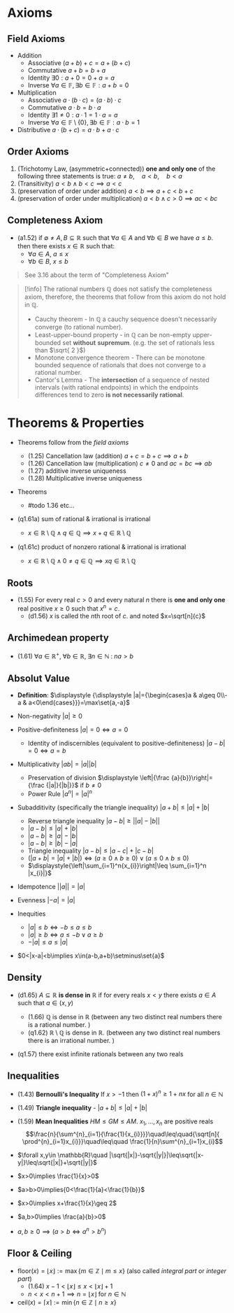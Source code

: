 # Axioms

## Field Axioms
  
- Addition
	- Associative $(a+b)+c = a+(b+c)$
	- Commutative $a+b=b+a$
	- Identity $\exists{0}:a + 0 = 0 + a = a$
	- Inverse $\forall a \in \mathbb{F}, \exists b \in \mathbb{F} : a + b = 0$
- Multiplication
	- Associative $a · (b · c) = (a · b) · c$
	- Commutative $a · b = b · a$
	- Identity $∃ 1 \neq 0 : a · 1 = 1 · a = a$
	- Inverse $\forall a \in \mathbb{F} \setminus \{0\}, \exists b \in \mathbb{F} : a \cdot b = 1$
- Distributive $a · (b + c) = a · b + a · c$

## Order Axioms

1. (Trichotomy Law, (asymmetric+connected)) **one and only one** of the following three statements is true: $a\neq{b},\quad{a<b},\quad{b<a}$ 
2. (Transitivity) $a<b\land b<c\implies a<c$
3. (preservation of order under addition) $a<b\implies a+c<b+c$
4. (preservation of order under multiplication) $a<b \land c>0\implies ac<bc$

## Completeness Axiom

- (a1.52) if $\emptyset\neq A,B\subseteq\mathbb{R}$ such that $\forall{a}\in{A}$ and $\forall{b}\in{B}$ we have $a\leq b$. then there exists $x\in\mathbb{R}$ such that:
	- $\forall{a}\in{A}$, $a\leq{x}$
	- $\forall{b}\in{B}$, $x\leq{b}$


>See 3.16 about the term of "Completeness Axiom"

> [!info] The rational numbers $\mathbb{Q}$ does not satisfy the completeness axiom, therefore, the theorems that follow from this axiom do not hold in $\mathbb{Q}$. 
> - Cauchy theorem - In $\mathbb{Q}$ a cauchy sequence doesn't necessarily converge (to rational number).
> - Least-upper-bound property - in $\mathbb{Q}$ can be non-empty upper-bounded set **without** **supremum**. (e.g. the set of rationals less than $\sqrt{ 2 }$)
> - Monotone convergence theorem - There can be monotone bounded sequence of rationals that does not converge to a rational number.
> - Cantor's Lemma - The **intersection** of a sequence of nested intervals (with rational endpoints) in which the endpoints differences tend to zero **is not necessarily rational**.

# Theorems & Properties

- Theorems follow from the *field axioms*
	- (1.25) Cancellation law (addition) $a+c=b+c\implies a+b$
	- (1.26) Cancellation law (multiplication) $c\neq 0$ and $ac=bc\implies ab$
	- (1.27) additive inverse uniqueness 
	- (1.28) Multiplicative inverse uniqueness 


- Theorems
	- #todo 1.36 etc...


- (q1.61a) sum of rational & irrational is irrational
	- $x\in\mathbb{R\setminus{Q}}\land q\in\mathbb{Q}\implies{x+q\in{\mathbb{R\setminus{Q}}}}$
- (q1.61c) product of nonzero rational & irrational is irrational
	- $x\in\mathbb{R\setminus{Q}}\land 0\neq{q}\in\mathbb{Q}\implies{xq\in{\mathbb{R\setminus{Q}}}}$
## Roots

- (1.55) For every real $c>0$ and every natural $n$ there is **one and only one** real positive $x\geq 0$ such that $x^n=c$. 
	- (d1.56) $x$ is called the $n$th root of $c$. and noted $x=\sqrt[n]{c}$

## Archimedean property

- (1.61) $\forall{a}\in\mathbb{R^{+}},\;\forall{b}\in\mathbb{R},\;\exists n\in\mathbb{N}\;:\;na>b$

## Absolut Value 

- **Definition**:  $\displaystyle  {\displaystyle |a|={\begin{cases}a &  a\geq 0\\-a & a<0\end{cases}}}=\max\set{a,-a}$

- Non-negativity $|a|\geq 0$
- Positive-definiteness $|a|=0\iff a=0$
	- Identity of indiscernibles (equivalent to positive-definiteness) $\displaystyle  |a-b|=0\iff a=b$
- Multiplicativity $|ab|=|a||b|$
	- Preservation of division $\displaystyle  \left|{\frac {a}{b}}\right|={\frac {|a|}{|b|}}$ if $b\neq 0$
	- Power Rule $|a^n|=|a|^n$
- Subadditivity (specifically the triangle inequality) $|a+b|\leq|a|+|b|$
	- Reverse triangle inequality $\displaystyle  |a-b|\geq {\bigl |}\left|a\right|-\left|b\right|{\bigr |}$
	- $|a-b|\leq|a|+|b|$
	- $|a-b|\geq|a|-|b|$
	- $|a-b|\geq|b|-|a|$
	- Triangle inequality $\displaystyle  |a-b|\leq |a-c|+|c-b|$
	- $(|a+b|=|a|+|b|)\iff{(a\geq 0 \land{b\geq 0})\lor(a\leq 0 \land{b\leq 0})}$
	- $\displaystyle{\left|\sum_{i=1}^n{x_{i}}\right|\leq \sum_{i=1}^n |x_{i}|}$
- Idempotence ${\bigl|}{\left|a\right|}{\bigr |}=|a|$
- Evenness $\displaystyle  \left|-a\right|=|a|$
- Inequities
	- $\displaystyle  |a|\leq b\iff -b\leq a\leq b$
	- $\displaystyle  |a|\geq b\iff a\leq -b \lor a\geq b$
	- $-|a|\leq{a}\leq{|a|}$

- $0<|x-a|<b\implies x\in(a-b,a+b)\setminus\set{a}$

## Density

- (d1.65) $A\subseteq\mathbb{R}$ **is dense in** $\mathbb{R}$ if for every reals $x<y$ there exists $a\in{A}$ such that $a\in(x,y)$
	- (1.66) $\mathbb{Q}$ is dense in $\mathbb{R}$ (between any two distinct real numbers there is a rational number. )
	- (q1.62) $\mathbb{R\setminus{Q}}$ is dense in $\mathbb{R}$. (between any two distinct real numbers there is an irrational number. )

- (q1.57) there exist infinite rationals between any two reals

## Inequalities

- (1.43) **Bernoulli's Inequality** If $x>-1$ then $({1 + x})^n \ge 1 + n x$ for all $n \in \mathbb{N}$
- (1.49) **Triangle inequality** - $|{a+b}|\leq{|{a}|+|b|}$
- (1.59) **Mean Inequalities** $HM\leq GM\leq AM$. $x_{1},\dots ,x_{n}$ are positive reals
  $$\frac{n}{\sum^{n}_{i=1}{\frac{1}{x_{i}}}}\quad\leq\quad{\sqrt[n]{ \prod^{n}_{i=1}x_{i}}}\quad\leq\quad \frac{1}{n}\sum^{n}_{i=1}x_{i}$$


- $\forall x,y\in \mathbb{R}\quad  |\sqrt{|x|}-\sqrt{|y|}|\leq\sqrt{|x-y|}\leq\sqrt{|x|}+\sqrt{|y|}$
- $x>0\implies \frac{1}{x}>0$
- $a>b>0\implies{0<\frac{1}{a}<\frac{1}{b}}$
- $x>0\implies x+\frac{1}{x}\geq 2$
- $a,b>0\implies \frac{a}{b}>0$
- $a,b\geq 0\implies{(a>b\iff{a^n>b^n})}$

## Floor & Ceiling

- $\text{floor}(x)=\displaystyle  \lfloor x\rfloor :=\max\{m\in \mathbb {Z} \mid m\leq x\}$ (also called *integral part* or *integer part*)
	- (1.64) $x-1<\lfloor x\rfloor\leq{x}< \lfloor x\rfloor+1$
	- $n<x<n+1\implies n=\lfloor x \rfloor$ for $n\in\mathbb{N}$
- $\text{ceil}(x)=\displaystyle  \lceil x\rceil :=\min\{n\in \mathbb {Z} \mid n\geq x\}$

